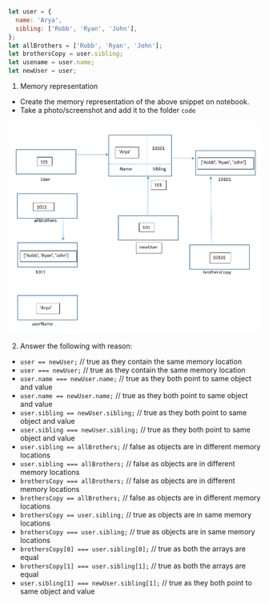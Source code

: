 ```js
let user = {
  name: 'Arya',
  sibling: ['Robb', 'Ryan', 'John'],
};
let allBrothers = ['Robb', 'Ryan', 'John'];
let brothersCopy = user.sibling;
let usename = user.name;
let newUser = user;
```

1. Memory representation

- Create the memory representation of the above snippet on notebook.
- Take a photo/screenshot and add it to the folder `code`

<!-- To add this image here use ![name](./hello.jpg) -->

![Memory Representation](./MemoryRepresentation.png)

2. Answer the following with reason:

- `user == newUser;` // true as they contain the same memory location
- `user === newUser;` // true as they contain the same memory location
- `user.name === newUser.name;` // true as they both point to same object and value
- `user.name == newUser.name;` // true as they both point to same object and value
- `user.sibling == newUser.sibling;`  // true as they both point to same object and value
- `user.sibling === newUser.sibling;`  // true as they both point to same object and value
- `user.sibling == allBrothers;` // false as objects are in different memory locations
- `user.sibling === allBrothers;` // false as objects are in different memory locations
- `brothersCopy === allBrothers;` // false as objects are in different memory locations
- `brothersCopy == allBrothers;` // false as objects are in different memory locations
- `brothersCopy == user.sibling;` // true as objects are in same memory locations
- `brothersCopy === user.sibling;` // true as objects are in same memory locations
- `brothersCopy[0] === user.sibling[0];` // true as both the arrays are equal
- `brothersCopy[1] === user.sibling[1];` // true as both the arrays are equal
- `user.sibling[1] === newUser.sibling[1];` // true as they both point to same object and value
